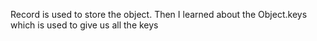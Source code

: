 Record is used to store the object. Then I learned about the Object.keys which is used to give us all the keys